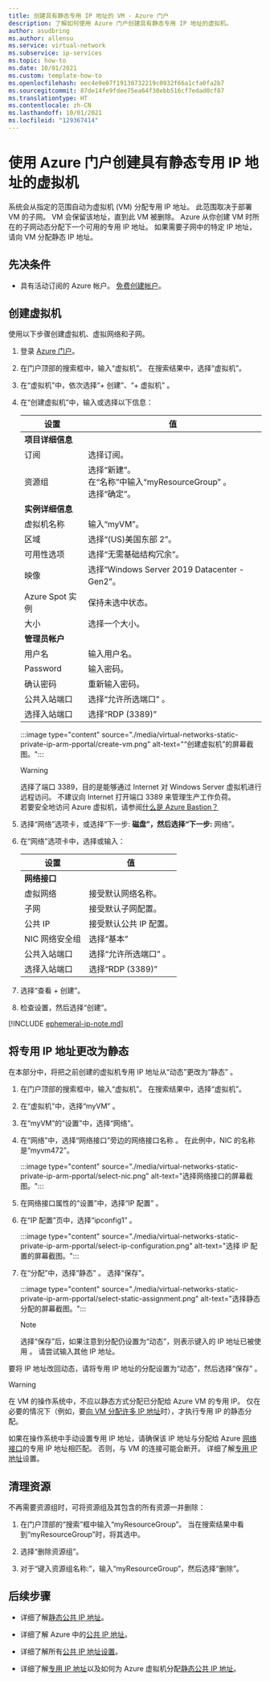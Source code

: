 ```yaml
---
title: 创建具有静态专用 IP 地址的 VM - Azure 门户
description: 了解如何使用 Azure 门户创建具有静态专用 IP 地址的虚拟机。
author: asudbring
ms.author: allensu
ms.service: virtual-network
ms.subservice: ip-services
ms.topic: how-to
ms.date: 10/01/2021
ms.custom: template-how-to
ms.openlocfilehash: eec4e9e07f19130732219c0932f66a1cfa0fa2b7
ms.sourcegitcommit: 87de14fe9fdee75ea64f30ebb516cf7edad0cf87
ms.translationtype: HT
ms.contentlocale: zh-CN
ms.lasthandoff: 10/01/2021
ms.locfileid: "129367414"
---
```

# <a name="create-a-virtual-machine-with-a-static-private-ip-address-using-the-azure-portal"></a>使用 Azure 门户创建具有静态专用 IP 地址的虚拟机

系统会从指定的范围自动为虚拟机 (VM) 分配专用 IP 地址。 此范围取决于部署 VM 的子网。 VM 会保留该地址，直到此 VM 被删除。 Azure 从你创建 VM 时所在的子网动态分配下一个可用的专用 IP 地址。 如果需要子网中的特定 IP 地址，请向 VM 分配静态 IP 地址。

## <a name="prerequisites"></a>先决条件

- 具有活动订阅的 Azure 帐户。 [免费创建帐户](https://azure.microsoft.com/free/?WT.mc_id=A261C142F)。

## <a name="create-virtual-machine"></a>创建虚拟机

使用以下步骤创建虚拟机、虚拟网络和子网。

1. 登录 [Azure 门户](https://portal.azure.com)。

2. 在门户顶部的搜索框中，输入“虚拟机”。 在搜索结果中，选择“虚拟机”。

3. 在“虚拟机”中，依次选择“+ 创建”、“+ 虚拟机”  。

4. 在“创建虚拟机”中，输入或选择以下信息：

    | 设置 | 值 |
    | ------- | ----- |
    | **项目详细信息** |   |
    | 订阅 | 选择订阅。 |
    | 资源组 | 选择“新建”。 </br> 在“名称”中输入“myResourceGroup” 。 </br> 选择“确定”。 |
    | **实例详细信息** |   |
    | 虚拟机名称 | 输入“myVM”。 |
    | 区域 | 选择“(US)美国东部 2”。 |
    | 可用性选项 | 选择“无需基础结构冗余”。 |
    | 映像 | 选择“Windows Server 2019 Datacenter - Gen2”。 |
    | Azure Spot 实例 | 保持未选中状态。 |
    | 大小 | 选择一个大小。 |
    | **管理员帐户** |   |
    | 用户名 | 输入用户名。 |
    | Password | 输入密码。 |
    | 确认密码 | 重新输入密码。 |
    | 公共入站端口 | 选择“允许所选端口”  。 |
    | 选择入站端口 | 选择“RDP (3389)” |

    :::image type="content" source="./media/virtual-networks-static-private-ip-arm-pportal/create-vm.png" alt-text="“创建虚拟机”的屏幕截图。":::

    > [!WARNING]
    > 选择了端口 3389，目的是能够通过 Internet 对 Windows Server 虚拟机进行远程访问。 不建议向 Internet 打开端口 3389 来管理生产工作负荷。 </br> 若要安全地访问 Azure 虚拟机，请参阅[什么是 Azure Bastion？](../../bastion/bastion-overview.md)

3. 选择“网络”选项卡，或选择“下一步: **磁盘”，然后选择“下一步:** 网络”。
  
4. 在“网络”选项卡中，选择或输入：

    | 设置 | 值 |
    |-|-|
    | **网络接口** |  |
    | 虚拟网络 | 接受默认网络名称。 |
    | 子网 | 接受默认子网配置。 |
    | 公共 IP | 接受默认公共 IP 配置。 |
    | NIC 网络安全组 | 选择“基本” |
    | 公共入站端口 | 选择“允许所选端口”  。 |
    | 选择入站端口 | 选择“RDP (3389)” |

5. 选择“查看 + 创建”。 
  
6. 检查设置，然后选择“创建”。

[!INCLUDE [ephemeral-ip-note.md](../../../includes/ephemeral-ip-note.md)]

## <a name="change-private-ip-address-to-static"></a>将专用 IP 地址更改为静态

在本部分中，将把之前创建的虚拟机专用 IP 地址从“动态”更改为“静态” 。

1. 在门户顶部的搜索框中，输入“虚拟机”。 在搜索结果中，选择“虚拟机”。

2. 在“虚拟机”中，选择“myVM” 。

3. 在“myVM”的“设置”中，选择“网络”。  

4. 在“网络”中，选择“网络接口”旁边的网络接口名称 。 在此例中，NIC 的名称是“myvm472”。

    :::image type="content" source="./media/virtual-networks-static-private-ip-arm-pportal/select-nic.png" alt-text="选择网络接口的屏幕截图。":::

5. 在网络接口属性的“设置”中，选择“IP 配置” 。

6. 在“IP 配置”页中，选择“ipconfig1” 。

    :::image type="content" source="./media/virtual-networks-static-private-ip-arm-pportal/select-ip-configuration.png" alt-text="选择 IP 配置的屏幕截图。":::

7. 在“分配”中，选择“静态” 。 选择“保存”。

    :::image type="content" source="./media/virtual-networks-static-private-ip-arm-pportal/select-static-assignment.png" alt-text="选择静态分配的屏幕截图。":::

    > [!NOTE]
    > 选择“保存”后，如果注意到分配仍设置为“动态”，则表示键入的 IP 地址已被使用   。 请尝试输入其他 IP 地址。

要将 IP 地址改回动态，请将专用 IP 地址的分配设置为“动态”，然后选择“保存” 。

> [!WARNING]
> 在 VM 的操作系统中，不应以静态方式分配已分配给 Azure VM 的专用 IP。  仅在必要的情况下（例如，要[向 VM 分配许多 IP 地址](virtual-network-multiple-ip-addresses-portal.md)时），才执行专用 IP 的静态分配。 
>
>如果在操作系统中手动设置专用 IP 地址，请确保该 IP 地址与分配给 Azure [网络接口](virtual-network-network-interface-addresses.md#change-ip-address-settings)的专用 IP 地址相匹配。 否则，与 VM 的连接可能会断开。 详细了解[专用 IP 地址](virtual-network-network-interface-addresses.md#private)设置。

## <a name="clean-up-resources"></a>清理资源

不再需要资源组时，可将资源组及其包含的所有资源一并删除：

1. 在门户顶部的“搜索”框中输入“myResourceGroup”。 当在搜索结果中看到“myResourceGroup”时，将其选中。

2. 选择“删除资源组”。

3. 对于“键入资源组名称:”，输入“myResourceGroup”，然后选择“删除”。 

## <a name="next-steps"></a>后续步骤

- 详细了解[静态公共 IP 地址](public-ip-addresses.md#ip-address-assignment)。

- 详细了解 Azure 中的[公共 IP 地址](public-ip-addresses.md#public-ip-addresses)。

- 详细了解所有[公共 IP 地址设置](virtual-network-public-ip-address.md#create-a-public-ip-address)。

- 详细了解[专用 IP 地址](private-ip-addresses.md)以及如何为 Azure 虚拟机分配[静态公共 IP 地址](virtual-network-network-interface-addresses.md#add-ip-addresses)。

